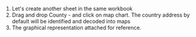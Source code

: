 1. Let's create another sheet in the same workbook
2. Drag and drop County - and click on map chart. The country address by default will be identified and decoded into maps
3. The graphical representation attached for reference. 

